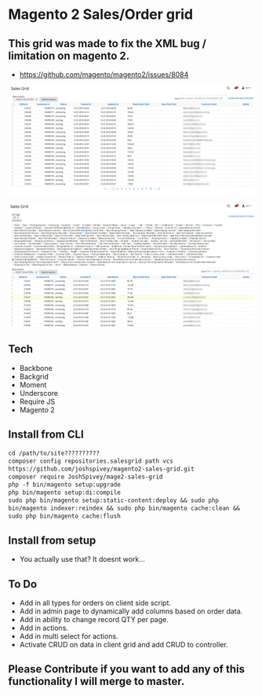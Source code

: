 # Magento 2 Sales/Order grid

## This grid was made to fix the XML bug / limitation on magento 2.
- https://github.com/magento/magento2/issues/8084

![Image of Sales Grid](salesGrid.jpg)


![Image of Sales Grid Options](gridOptions.jpg)
## Tech
- Backbone
- Backgrid
- Moment
- Underscore
- Require JS
- Magento 2

## Install from CLI
``` 
cd /path/to/site??????????
composer config repositories.salesgrid path vcs https://github.com/joshspivey/magento2-sales-grid.git 
composer require JoshSpivey/mage2-sales-grid
php -f bin/magento setup:upgrade
php bin/magento setup:di:compile
sudo php bin/magento setup:static-content:deploy && sudo php bin/magento indexer:reindex && sudo php bin/magento cache:clean && sudo php bin/magento cache:flush
```

## Install from setup
- You actually use that? It doesnt work...

## To Do
- Add in all types for orders on client side script.
- Add in admin page to dynamically add columns based on order data.
- Add in ability to change record QTY per page.
- Add in actions.
- Add in multi select for actions.
- Activate CRUD on data in client grid and add CRUD to controller.

## Please Contribute if you want to add any of this functionality I will merge to master. 
